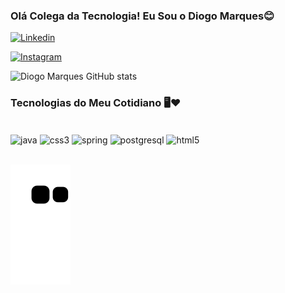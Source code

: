 ### Olá Colega da Tecnologia! Eu Sou o Diogo Marques😊


[![Linkedin](https://img.shields.io/badge/LinkedIn-0077B5?style=for-the-badge&logo=linkedin&logoColor=white)](https://www.linkedin.com/in/diogo-marques-9a9a2120b/)

[![Instagram](https://img.shields.io/badge/Instagram-E4405F?style=for-the-badge&logo=instagram&logoColor=white)](https://www.instagram.com/joe_guinho/?hl=pt-br)

![Diogo Marques GitHub stats](https://github-readme-stats.vercel.app/api?username=DiogoDosSantosMarques&show_icons=true&theme=dracula)



### Tecnologias do Meu Cotidiano 🖥️❤️

<div style="display: inline_block"> <br/>

  <img align="center" alt="java" src="https://img.shields.io/badge/Java-ED8B00?style=for-the-badge&logo=java&logoColor=white" />
    
<img align="center" alt="css3" src="https://img.shields.io/badge/CSS3-1572B6?style=for-the-badge&logo=css3&logoColor=white" />
<img align="center" alt="spring" src="https://img.shields.io/badge/Spring-6DB33F?style=for-the-badge&logo=spring&logoColor=white" />

<img align="center" alt="postgresql" src="https://img.shields.io/badge/PostgreSQL-316192?style=for-the-badge&logo=postgresql&logoColor=white" />

<img align="center" alt="html5" src="https://img.shields.io/badge/HTML5-E34F26?style=for-the-badge&logo=html5&logoColor=white" />
<br>
  <br>

![snake gif](https://github.com/DiogoDosSantosMarques/DiogoDosSantosMarques/blob/output/github-contribution-grid-snake.svg)


</div>
